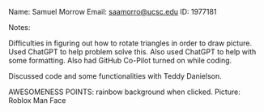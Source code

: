 Name: Samuel Morrow
Email: saamorro@ucsc.edu
ID: 1977181

Notes:

Difficulties in figuring out how to rotate triangles in order to draw picture. Used ChatGPT to help problem solve this. Also used ChatGPT to help with some formatting.
Also had GitHub Co-Pilot turned on while coding.

Discussed code and some functionalities with Teddy Danielson.

AWESOMENESS POINTS: rainbow background when clicked.
Picture: Roblox Man Face